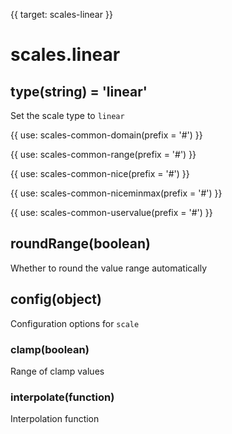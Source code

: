{{ target: scales-linear }}

# scales.linear

## type(string) = 'linear'

Set the scale type to `linear`

{{ use: scales-common-domain(prefix = '#') }}

{{ use: scales-common-range(prefix = '#') }}

{{ use: scales-common-nice(prefix = '#') }}

{{ use: scales-common-niceminmax(prefix = '#') }}

{{ use: scales-common-uservalue(prefix = '#') }}

## roundRange(boolean)

Whether to round the value range automatically

## config(object)

Configuration options for `scale`

### clamp(boolean)

Range of clamp values

### interpolate(function)

Interpolation function